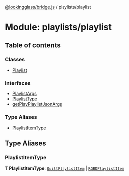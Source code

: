 [@lookingglass/bridge.js](../README.md) / playlists/playlist

# Module: playlists/playlist

## Table of contents

### Classes

- [Playlist](../classes/playlists_playlist.Playlist.md)

### Interfaces

- [PlaylistArgs](../interfaces/playlists_playlist.PlaylistArgs.md)
- [PlaylistType](../interfaces/playlists_playlist.PlaylistType.md)
- [getPlayPlaylistJsonArgs](../interfaces/playlists_playlist.getPlayPlaylistJsonArgs.md)

### Type Aliases

- [PlaylistItemType](playlists_playlist.md#playlistitemtype)

## Type Aliases

### PlaylistItemType

Ƭ **PlaylistItemType**: [`QuiltPlaylistItem`](../classes/playlists_playlistItems.QuiltPlaylistItem.md) \| [`RGBDPlaylistItem`](../classes/playlists_playlistItems.RGBDPlaylistItem.md)
